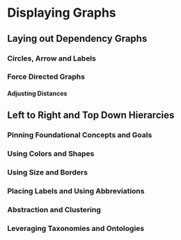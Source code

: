 # Displaying Graphs

## Laying out Dependency Graphs

### Circles, Arrow and Labels

### Force Directed Graphs

#### Adjusting Distances

## Left to Right and Top Down Hierarcies

### Pinning Foundational Concepts and Goals

### Using Colors and Shapes

### Using Size and Borders

### Placing Labels and Using Abbreviations

### Abstraction and Clustering

### Leveraging Taxonomies and Ontologies

### 
